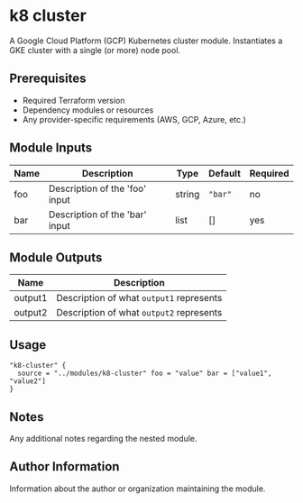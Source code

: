# k8 cluster

A Google Cloud Platform (GCP) Kubernetes cluster module. Instantiates a GKE cluster with a single (or more) node pool.

## Prerequisites

- Required Terraform version
- Dependency modules or resources
- Any provider-specific requirements (AWS, GCP, Azure, etc.)

## Module Inputs

| Name | Description | Type | Default | Required |
|------|-------------|------|---------|----------|
| foo  | Description of the 'foo' input | string | `"bar"` | no |
| bar  | Description of the 'bar' input | list  | [] | yes |

## Module Outputs

| Name | Description |
|------|-------------|
| output1 | Description of what `output1` represents |
| output2 | Description of what `output2` represents |

## Usage 
```hcl module 
"k8-cluster" { 
  source = "../modules/k8-cluster" foo = "value" bar = ["value1", "value2"] 
}
```

## Notes

Any additional notes regarding the nested module.

## Author Information

Information about the author or organization maintaining the module.